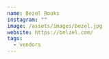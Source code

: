 ```yaml
---
name: Bezel Books
instagram: ""
image: /assets/images/bezel.jpg
website: https://belzel.com/
tags:
  - vendors
---
```

